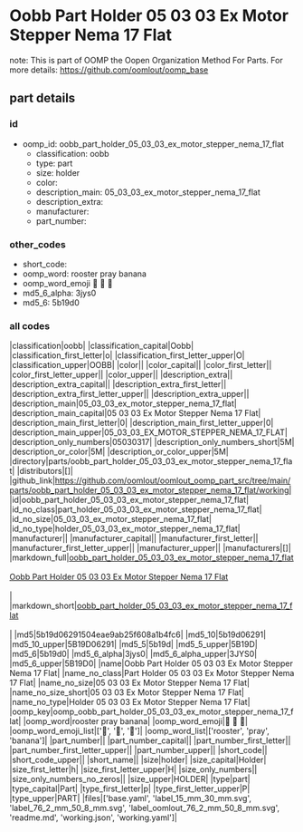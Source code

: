 # Oobb Part Holder 05 03 03 Ex Motor Stepper Nema 17 Flat  

note: This is part of OOMP the Oopen Organization Method For Parts. For more details: https://github.com/oomlout/oomp_base

##  part details





### id
* oomp_id: oobb_part_holder_05_03_03_ex_motor_stepper_nema_17_flat
  * classification: oobb
  * type: part
  * size: holder
  * color: 
  * description_main: 05_03_03_ex_motor_stepper_nema_17_flat
  * description_extra: 
  * manufacturer: 
  * part_number: 

### other_codes
* short_code: 
* oomp_word: rooster pray banana
* oomp_word_emoji :rooster: :pray: :banana:
* md5_6_alpha: 3jys0
* md5_6: 5b19d0

### all codes 
|classification|oobb|
|classification_capital|Oobb|
|classification_first_letter|o|
|classification_first_letter_upper|O|
|classification_upper|OOBB|
|color||
|color_capital||
|color_first_letter||
|color_first_letter_upper||
|color_upper||
|description_extra||
|description_extra_capital||
|description_extra_first_letter||
|description_extra_first_letter_upper||
|description_extra_upper||
|description_main|05_03_03_ex_motor_stepper_nema_17_flat|
|description_main_capital|05 03 03 Ex Motor Stepper Nema 17 Flat|
|description_main_first_letter|0|
|description_main_first_letter_upper|0|
|description_main_upper|05_03_03_EX_MOTOR_STEPPER_NEMA_17_FLAT|
|description_only_numbers|05030317|
|description_only_numbers_short|5M|
|description_or_color|5M|
|description_or_color_upper|5M|
|directory|parts/oobb_part_holder_05_03_03_ex_motor_stepper_nema_17_flat|
|distributors|[]|
|github_link|https://github.com/oomlout/oomlout_oomp_part_src/tree/main/parts/oobb_part_holder_05_03_03_ex_motor_stepper_nema_17_flat/working|
|id|oobb_part_holder_05_03_03_ex_motor_stepper_nema_17_flat|
|id_no_class|part_holder_05_03_03_ex_motor_stepper_nema_17_flat|
|id_no_size|05_03_03_ex_motor_stepper_nema_17_flat|
|id_no_type|holder_05_03_03_ex_motor_stepper_nema_17_flat|
|manufacturer||
|manufacturer_capital||
|manufacturer_first_letter||
|manufacturer_first_letter_upper||
|manufacturer_upper||
|manufacturers|[]|
|markdown_full|[oobb_part_holder_05_03_03_ex_motor_stepper_nema_17_flat](https://github.com/oomlout/oomlout_oomp_part_src/tree/main/parts/oobb_part_holder_05_03_03_ex_motor_stepper_nema_17_flat/working)<br>[](https://github.com/oomlout/oomlout_oomp_part_src/tree/main/parts/oobb_part_holder_05_03_03_ex_motor_stepper_nema_17_flat/working)<br>[Oobb Part Holder 05 03 03 Ex Motor Stepper Nema 17 Flat](https://github.com/oomlout/oomlout_oomp_part_src/tree/main/parts/oobb_part_holder_05_03_03_ex_motor_stepper_nema_17_flat/working)<br><br>|
|markdown_short|[oobb_part_holder_05_03_03_ex_motor_stepper_nema_17_flat](https://github.com/oomlout/oomlout_oomp_part_src/tree/main/parts/oobb_part_holder_05_03_03_ex_motor_stepper_nema_17_flat/working)<br><br>|
|md5|5b19d06291504eae9ab25f608a1b4fc6|
|md5_10|5b19d06291|
|md5_10_upper|5B19D06291|
|md5_5|5b19d|
|md5_5_upper|5B19D|
|md5_6|5b19d0|
|md5_6_alpha|3jys0|
|md5_6_alpha_upper|3JYS0|
|md5_6_upper|5B19D0|
|name|Oobb Part Holder 05 03 03 Ex Motor Stepper Nema 17 Flat|
|name_no_class|Part Holder 05 03 03 Ex Motor Stepper Nema 17 Flat|
|name_no_size|05 03 03 Ex Motor Stepper Nema 17 Flat|
|name_no_size_short|05 03 03 Ex Motor Stepper Nema 17 Flat|
|name_no_type|Holder 05 03 03 Ex Motor Stepper Nema 17 Flat|
|oomp_key|oomp_oobb_part_holder_05_03_03_ex_motor_stepper_nema_17_flat|
|oomp_word|rooster pray banana|
|oomp_word_emoji|:rooster: :pray: :banana:|
|oomp_word_emoji_list|[':rooster:', ':pray:', ':banana:']|
|oomp_word_list|['rooster', 'pray', 'banana']|
|part_number||
|part_number_capital||
|part_number_first_letter||
|part_number_first_letter_upper||
|part_number_upper||
|short_code||
|short_code_upper||
|short_name||
|size|holder|
|size_capital|Holder|
|size_first_letter|h|
|size_first_letter_upper|H|
|size_only_numbers||
|size_only_numbers_no_zeros||
|size_upper|HOLDER|
|type|part|
|type_capital|Part|
|type_first_letter|p|
|type_first_letter_upper|P|
|type_upper|PART|
|files|['base.yaml', 'label_15_mm_30_mm.svg', 'label_76_2_mm_50_8_mm.svg', 'label_oomlout_76_2_mm_50_8_mm.svg', 'readme.md', 'working.json', 'working.yaml']|
